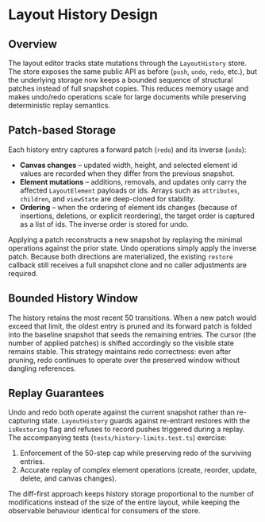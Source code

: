 # Layout History Design

## Overview

The layout editor tracks state mutations through the `LayoutHistory` store. The store exposes the same public API as before (`push`, `undo`, `redo`, etc.), but the underlying storage now keeps a bounded sequence of structural patches instead of full snapshot copies. This reduces memory usage and makes undo/redo operations scale for large documents while preserving deterministic replay semantics.

## Patch-based Storage

Each history entry captures a forward patch (`redo`) and its inverse (`undo`):

* **Canvas changes** – updated width, height, and selected element id values are recorded when they differ from the previous snapshot.
* **Element mutations** – additions, removals, and updates only carry the affected `LayoutElement` payloads or ids. Arrays such as `attributes`, `children`, and `viewState` are deep-cloned for stability.
* **Ordering** – when the ordering of element ids changes (because of insertions, deletions, or explicit reordering), the target order is captured as a list of ids. The inverse order is stored for undo.

Applying a patch reconstructs a new snapshot by replaying the minimal operations against the prior state. Undo operations simply apply the inverse patch. Because both directions are materialized, the existing `restore` callback still receives a full snapshot clone and no caller adjustments are required.

## Bounded History Window

The history retains the most recent 50 transitions. When a new patch would exceed that limit, the oldest entry is pruned and its forward patch is folded into the baseline snapshot that seeds the remaining entries. The cursor (the number of applied patches) is shifted accordingly so the visible state remains stable. This strategy maintains redo correctness: even after pruning, redo continues to operate over the preserved window without dangling references.

## Replay Guarantees

Undo and redo both operate against the current snapshot rather than re-capturing state. `LayoutHistory` guards against re-entrant restores with the `isRestoring` flag and refuses to record pushes triggered during a replay. The accompanying tests (`tests/history-limits.test.ts`) exercise:

1. Enforcement of the 50-step cap while preserving redo of the surviving entries.
2. Accurate replay of complex element operations (create, reorder, update, delete, and canvas changes).

The diff-first approach keeps history storage proportional to the number of modifications instead of the size of the entire layout, while keeping the observable behaviour identical for consumers of the store.

